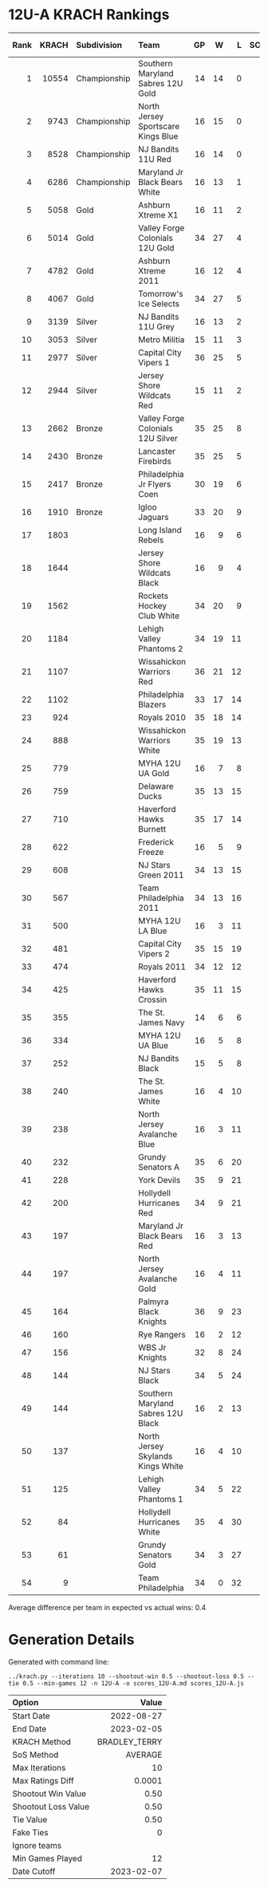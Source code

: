 # 12U-A KRACH Rankings
Rank|KRACH|Subdivision|Team|GP|W|L|SOW|SOL|T|SoS|Exp Wins|Win Diff
---:|---:|:---|:---|---:|---:|---:|---:|---:|---:|---:|---:|---:
1|10554|Championship|Southern Maryland Sabres 12U Gold|14|14|0|0|0|0|959|12.9|1.1
2|9743|Championship|North Jersey Sportscare Kings Blue|16|15|0|1|0|0|1194|14.3|1.2
3|8528|Championship|NJ Bandits 11U Red|16|14|0|2|0|0|1485|13.9|1.1
4|6286|Championship|Maryland Jr Black Bears White|16|13|1|1|1|0|1551|13.2|0.8
5|5058|Gold|Ashburn Xtreme X1|16|11|2|1|2|0|2244|12.0|0.5
6|5014|Gold|Valley Forge Colonials 12U Gold|34|27|4|2|1|0|1681|27.1|1.4
7|4782|Gold|Ashburn Xtreme 2011|16|12|4|0|0|0|2245|11.5|0.5
8|4067|Gold|Tomorrow's Ice Selects|34|27|5|0|2|0|1409|27.0|1.0
9|3139|Silver|NJ Bandits 11U Grey|16|13|2|1|0|0|705|13.3|0.2
10|3053|Silver|Metro Militia|15|11|3|1|0|0|1470|11.3|0.2
11|2977|Silver|Capital City Vipers 1|36|25|5|4|2|0|1483|27.6|0.4
12|2944|Silver|Jersey Shore Wildcats Red|15|11|2|2|0|0|1101|11.8|0.2
13|2662|Bronze|Valley Forge Colonials 12U Silver|35|25|8|1|1|0|1676|25.6|0.4
14|2430|Bronze|Lancaster Firebirds|35|25|5|3|2|0|931|27.5|0.0
15|2417|Bronze|Philadelphia Jr Flyers Coen|30|19|6|2|3|0|1661|21.2|0.3
16|1910|Bronze|Igloo Jaguars|33|20|9|3|1|0|1978|21.8|0.2
17|1803||Long Island Rebels|16|9|6|1|0|0|2035|9.4|0.1
18|1644||Jersey Shore Wildcats Black|16|9|4|1|2|0|2096|10.5|0.0
19|1562||Rockets Hockey Club White|34|20|9|0|5|0|1844|22.5|0.0
20|1184||Lehigh Valley Phantoms 2|34|19|11|2|2|0|1155|21.4|0.4
21|1107||Wissahickon Warriors Red|36|21|12|1|2|0|1408|23.0|0.5
22|1102||Philadelphia Blazers|33|17|14|0|2|0|1704|18.1|0.1
23|924||Royals 2010|35|18|14|3|0|0|1500|19.8|0.3
24|888||Wissahickon Warriors White|35|19|13|1|2|0|1067|20.9|0.4
25|779||MYHA 12U UA Gold|16|7|8|0|1|0|1814|7.6|0.1
26|759||Delaware Ducks|35|13|15|3|4|0|2137|16.7|0.2
27|710||Haverford Hawks Burnett|35|17|14|3|1|0|885|19.5|0.5
28|622||Frederick Freeze|16|5|9|0|2|0|1958|6.0|0.0
29|608||NJ Stars Green 2011|34|13|15|3|3|0|1977|16.3|0.3
30|567||Team Philadelphia 2011|34|13|16|3|2|0|2066|16.0|0.5
31|500||MYHA 12U LA Blue|16|3|11|1|1|0|3416|4.0|0.0
32|481||Capital City Vipers 2|35|15|19|0|1|0|1190|15.9|0.4
33|474||Royals 2011|34|12|12|6|4|0|1206|17.8|0.8
34|425||Haverford Hawks Crossin|35|11|15|4|5|0|1566|16.1|0.6
35|355||The St. James Navy|14|6|6|1|1|0|600|7.4|0.4
36|334||MYHA 12U UA Blue|16|5|8|0|3|0|1287|6.7|0.2
37|252||NJ Bandits Black|15|5|8|1|1|0|926|6.2|0.2
38|240||The St. James White|16|4|10|0|2|0|1017|5.1|0.1
39|238||North Jersey Avalanche Blue|16|3|11|1|1|0|1735|4.1|0.1
40|232||Grundy Senators A|35|6|20|5|4|0|1351|10.7|0.2
41|228||York Devils|35|9|21|4|1|0|1549|11.9|0.4
42|200||Hollydell Hurricanes Red|34|9|21|1|2|1|1328|11.4|0.4
43|197||Maryland Jr Black Bears Red|16|3|13|0|0|0|2204|3.0|0.0
44|197||North Jersey Avalanche Gold|16|4|11|1|0|0|1047|4.6|0.1
45|164||Palmyra Black Knights|36|9|23|4|0|0|844|11.5|0.5
46|160||Rye Rangers|16|2|12|0|2|0|2409|3.1|0.1
47|156||WBS Jr Knights|32|8|24|0|0|0|939|8.3|0.3
48|144||NJ Stars Black|34|5|24|2|3|0|1883|7.7|0.2
49|144||Southern Maryland Sabres 12U Black|16|2|13|1|0|0|1367|2.6|0.1
50|137||North Jersey Skylands Kings White|16|4|10|0|2|0|704|5.2|0.2
51|125||Lehigh Valley Phantoms 1|34|5|22|3|3|1|1224|8.9|0.4
52|84||Hollydell Hurricanes White|35|4|30|1|0|0|1165|4.6|0.1
53|61||Grundy Senators Gold|34|3|27|1|3|0|1728|5.2|0.2
54|9||Team Philadelphia|34|0|32|0|2|0|760|1.0|0.0

Average difference per team in expected vs actual wins: 0.4
# Generation Details

Generated with command line:
```
../krach.py --iterations 10 --shootout-win 0.5 --shootout-loss 0.5 --tie 0.5 --min-games 12 -n 12U-A -o scores_12U-A.md scores_12U-A.js
```

| Option | Value |
| :----- | ----: |
| Start Date | 2022-08-27 |
| End Date | 2023-02-05 |
| KRACH Method | BRADLEY_TERRY |
| SoS Method | AVERAGE |
| Max Iterations | 10 |
| Max Ratings Diff | 0.0001 |
| Shootout Win Value | 0.50 |
| Shootout Loss Value | 0.50 |
| Tie Value | 0.50 |
| Fake Ties | 0 |
| Ignore teams |  |
| Min Games Played | 12 |
| Date Cutoff | 2023-02-07 |

